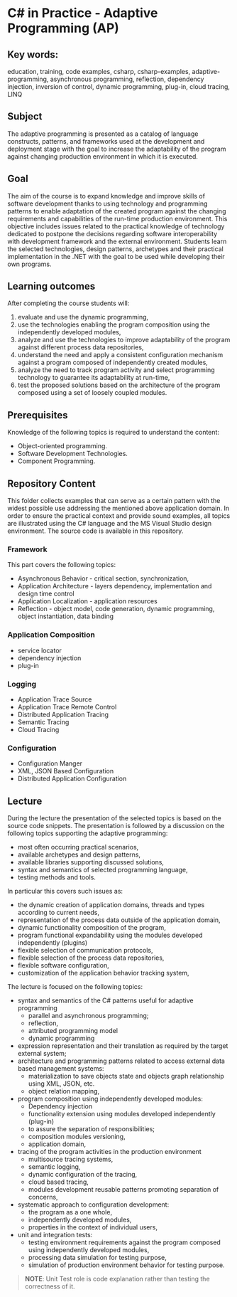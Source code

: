 # C# in Practice - Adaptive Programming (AP)

## Key words:

education, training, code examples, csharp, csharp-examples, adaptive-programming, asynchronous programming, reflection, dependency injection, inversion of control, dynamic programming, plug-in, cloud tracing, LINQ

## Subject

The adaptive programming is presented as a catalog of language constructs, patterns, and frameworks used at the development and deployment stage with the goal to increase the adaptability of the program against changing production environment in which it is executed.

## Goal

The aim of the course is to expand knowledge and improve skills of software development thanks to using technology and programming patterns to enable adaptation of the created program against the changing requirements and capabilities of the run-time production environment. This objective includes issues related to the practical knowledge of technology dedicated to postpone the decisions regarding software interoperability with development framework and the external environment. Students learn the selected technologies, design patterns, archetypes and their practical implementation in the .NET with the goal to be used while developing their own programs.


## Learning outcomes

After completing the course students will:

1. evaluate and use the dynamic programming,
2. use the technologies enabling the program composition using the independently developed modules,
3. analyze and use the technologies to improve adaptability of the program against different process data repositories,
4. understand the need and apply a consistent configuration mechanism against a program composed of independently created modules,
5. analyze the need to track program activity and select programming technology to guarantee its adaptability at run-time,
6. test the proposed solutions based on the architecture of the program composed using a set of loosely coupled modules.

## Prerequisites

Knowledge of the following topics is required to understand the content:

* Object-oriented programming.
* Software Development Technologies.
* Component Programming.

## Repository Content

<!--
What we must do to prove the goal have been achieved. Extent or range of development, view, outlook, application, operation, effectiveness, etc. 
-->

This folder collects examples that can serve as a certain pattern with the widest possible use addressing the mentioned above application domain. In order to ensure the practical context and provide sound examples, all topics are illustrated using the C# language and the MS Visual Studio design environment. The source code is available in this repository.

### Framework

This part covers the following topics:

- Asynchronous Behavior - critical section, synchronization,
- Application Architecture - layers dependency, implementation and design time control
- Application Localization - application resources
- Reflection - object model, code generation, dynamic programming, object instantiation, data binding

### Application Composition

- service locator
- dependency injection
- plug-in

### Logging

- Application Trace Source
- Application Trace Remote Control
- Distributed Application Tracing
- Semantic Tracing
- Cloud Tracing

### Configuration

- Configuration Manger
- XML, JSON Based Configuration
- Distributed Application Configuration

## Lecture

During the lecture the presentation of the selected topics is based on the source code snippets. The presentation is followed by a discussion on the following topics supporting the adaptive programming:

* most often occurring practical scenarios,
* available archetypes and design patterns,
* available libraries supporting discussed solutions,
* syntax and semantics of selected programming language,
* testing methods and tools.

In particular this covers such issues as:

* the dynamic creation of application domains, threads and types according to current needs,
* representation of the process data outside of the application domain,
* dynamic functionality composition of the program,
* program functional expandability using the modules developed independently (plugins)
* flexible selection of communication protocols,
* flexible selection of the process data repositories,
* flexible software configuration,
* customization of the application behavior tracking system,

The lecture is focused on the following topics:

* syntax and semantics of the C# patterns useful for adaptive programming
  * parallel and asynchronous programming;
  * reflection,
  * attributed programming model
  * dynamic programming
* expression representation and their translation as required by the target external system;
* architecture and programming patterns related to access external data based management systems:
	* materialization to save objects state and objects graph relationship using XML, JSON, etc.
	* object relation mapping,
* program composition using independently developed modules:
  * Dependency injection
  * functionality extension using modules developed independently (plug-in)
  * to assure the separation of responsibilities;
  * composition modules versioning,
  * application domain,
* tracing of the program activities in the production environment
  - multisource tracing systems,
  - semantic logging,
  - dynamic configuration of the tracing,
  - cloud based tracing,
  - modules development reusable patterns promoting separation of concerns,
* systematic approach to configuration development:
  * the program as a one whole,
  * independently developed modules,
  * properties in the context of individual users,
* unit and integration tests:
  * testing environment requirements against the program composed using independently developed modules,
  * processing data simulation for testing purpose,
  * simulation of production environment behavior for testing purpose.    

> **NOTE**: Unit Test role is code explanation rather than testing the correctness of it. 

<!--
//____________________________________________________________________________
//
//  Copyright (C) 2018, Mariusz Postol LODZ POLAND.
//
//  To be in touch join the community at GITTER: https://gitter.im/mpostol/TP
//____________________________________________________________________________
-->
